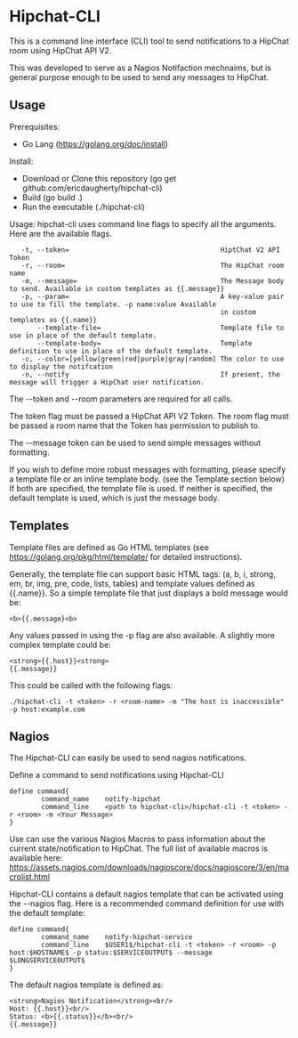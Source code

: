 # Hipchat-CLI

This is a command line interface (CLI) tool to send notifications to a HipChat room using HipChat API V2.

This was developed to serve as a Nagios Notifaction mechnaims, but is general purpose enough to be used to
send any messages to HipChat.

## Usage

Prerequisites:
- Go Lang (https://golang.org/doc/install)

Install:
- Download or Clone this repository (go get github.com/ericdaugherty/hipchat-cli)
- Build (go build .)
- Run the executable (./hipchat-cli)

Usage:
hipchat-cli uses command line flags to specify all the arguments.  Here are the available flags.

       -t, --token=                                      HiptChat V2 API Token
       -r, --room=                                       The HipChat room name
       -m, --message=                                    The Message body to send. Available in custom templates as {{.message}}
       -p, --param=                                      A key-value pair to use to fill the template. -p name:value Available
                                                         in custom templates as {{.name}}
           --template-file=                              Template file to use in place of the default template.
           --template-body=                              Template definition to use in place of the default template.
       -c, --color=[yellow|green|red|purple|gray|random] The color to use to display the notifcation
       -n, --notify                                      If present, the message will trigger a HipChat user notification.

The --token and --room parameters are required for all calls.

The token flag must be passed a HipChat API V2 Token.
The room flag must be passed a room name that the Token has permission to publish to.

The --message token can be used to send simple messages without formatting.

If you wish to define more robust messages with formatting, please specify a template file or an inline template body.
(see the Template section below)  If both are specified, the template file is used.  If neither is specified, the
default template is used, which is just the message body.

## Templates

Template files are defined as Go HTML templates (see https://golang.org/pkg/html/template/ for detailed instructions).

Generally, the template file can support basic HTML tags: (a, b, i, strong, em, br, img, pre, code, lists, tables)
and template values defined as {{.name}}.  So a simple template file that just displays a bold message would be:

    <b>{{.message}<b>

Any values passed in using the -p flag are also available. A slightly more complex template could be:

    <strong>{{.host}}<strong>
    {{.message}}

This could be called with the following flags:

    ./hipchat-cli -t <token> -r <room-name> -m "The host is inaccessible" -p host:example.com

## Nagios

The Hipchat-CLI can easily be used to send nagios notifications.

Define a command to send notifications using Hipchat-CLI

    define command{
            command_name    notify-hipchat
            command_line    <path to hipchat-cli>/hipchat-cli -t <token> -r <room> -m <Your Message>
    }

Use can use the various Nagios Macros to pass information about the current state/notification to HipChat.  The full
list of available macros is available here: https://assets.nagios.com/downloads/nagioscore/docs/nagioscore/3/en/macrolist.html

Hipchat-CLI contains a default nagios template that can be activated using the --nagios flag.  Here is a recommended
command definition for use with the default template:

    define command{
            command_name    notify-hipchat-service
            command_line    $USER1$/hipchat-cli -t <token> -r <room> -p host:$HOSTNAME$ -p status:$SERVICEOUTPUT$ --message $LONGSERVICEOUTPUT$
    }

The default nagios template is defined as:

    <strong>Nagios Notification</strong><br/>
    Host: {{.host}}<br/>
    Status: <b>{{.status}}</b><br/>
    {{.message}}

 
